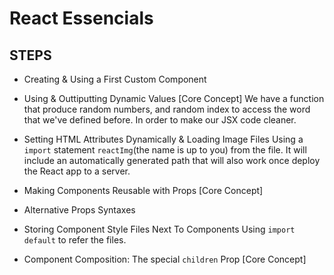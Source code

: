 # React Essencials



## STEPS

* Creating & Using a First Custom Component

*  Using & Outtiputting Dynamic Values [Core Concept]
We have a function that produce random numbers, and random index to access the word that we've defined before. In order to make our JSX code cleaner.

* Setting HTML Attributes Dynamically & Loading Image Files
Using a `import` statement `reactImg`(the name is up to you) from the file. It will include an automatically generated path that will also work once deploy the React app to a server.

* Making Components Reusable with Props [Core Concept]

* Alternative Props Syntaxes

* Storing Component Style Files Next To Components
Using `import default` to refer the files.

* Component Composition: The special `children` Prop [Core Concept]